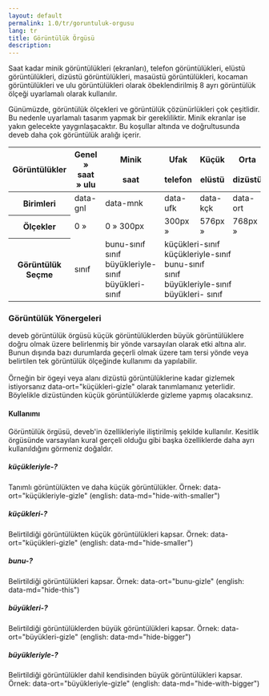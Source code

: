 ```yaml
--- 
layout: default 
permalink: 1.0/tr/goruntuluk-orgusu 
lang: tr 
title: Görüntülük Örgüsü 
description: 
---
```

<p class="girlik">
  Saat kadar minik görüntülükleri (ekranları), telefon görüntülükleri, elüstü görüntülükleri, dizüstü görüntülükleri, masaüstü görüntülükleri, kocaman görüntülükleri ve ulu görüntülükleri olarak öbeklendirilmiş 8 ayrı görüntülük ölçeği uyarlamalı olarak
  kullanılır.
</p>
<p>
  Günümüzde, görüntülük ölçekleri ve görüntülük çözünürlükleri çok çeşitlidir. Bu nedenle uyarlamalı tasarım yapmak bir gerekliliktir. Minik ekranlar ise yakın gelecekte yaygınlaşacaktır. Bu koşullar altında ve doğrultusunda <span class="simget">deveb</span>  daha çok görüntülük aralığı içerir.
</p>
<p></p>
<table class="tablo">
  <thead>
    <tr>
      <th>Görüntülükler</th>
      <th>
        Genel <br>
        <i class="fa fa-minus-square-o" aria-hidden="true"></i> »
        <i class="fa fa-window-maximize" aria-hidden="true"></i>
        <br><span data-metin="olumlu ince">saat » ulu</span>
      </th>
      <th>
        Minik <br>
        <i class="fa fa-minus-square-o" aria-hidden="true"></i>
        <br><span data-metin="olumlu ince">saat</span>
      </th>
      <th>
        Ufak <br>
        <i class="fa fa-mobile" aria-hidden="true"></i>
        <br><span data-metin="olumlu ince">telefon</span>
      </th>
      <th>
        Küçük <br>
        <i class="fa fa-tablet" aria-hidden="true"></i>
        <br><span data-metin="olumlu ince">elüstü</span>
      </th>
      <th>
        Orta <br>
        <i class="fa fa-laptop" aria-hidden="true"></i>
        <br><span data-metin="olumlu ince">dizüstü</span>
      </th>
      <th>
        Büyük <br>
        <i class="fa fa-desktop" aria-hidden="true"></i>
        <br><span data-metin="olumlu ince">masaüstü</span>
      </th>
      <th>
        Kocaman <br>
        <i class="fa fa-television" aria-hidden="true"></i>
        <br><span data-metin="olumlu ince">televizyon</span>
      </th>
      <th>
        Ulu <br>
        <i class="fa fa-window-maximize" aria-hidden="true"></i>
        <br><span data-metin="olumlu ince">ulu görüntülük</span>
      </th>
    </tr>
  </thead>
  <tbody>
    <tr>
      <th>Birimleri</th>
      <td>data-gnl</td>
      <td>data-mnk</td>
      <td>data-ufk</td>
      <td>data-kçk</td>
      <td>data-ort</td>
      <td>data-byk</td>
      <td>data-kcm</td>
      <td>data-ulu</td>
    </tr>
    <tr>
      <th>Ölçekler</th>
      <td>0 »</td>
      <td>0 » 300px</td>
      <td>300px »</td>
      <td>576px »</td>
      <td>768px »</td>
      <td>992px »</td>
      <td>1200px »</td>
      <td>1900px »</td>
    </tr>
    <tr>
      <th>Görüntülük Seçme</th>
      <td><span data-metin="ana gri">sınıf</span></td>
      <td>bunu-<span data-metin="ana gri">sınıf</span><br><span data-metin="ana gri">sınıf</span><br>büyükleriyle-<span data-metin="ana gri">sınıf</span><br>büyükleri-<span data-metin="ana gri">sınıf</span></td>
      <td colspan="5">küçükleri-<span data-metin="ana gri">sınıf</span><br>küçükleriyle-<span data-metin="ana gri">sınıf</span><br>bunu-<span data-metin="ana gri">sınıf</span><br><span data-metin="ana gri">sınıf</span><br>büyükleriyle-<span data-metin="ana gri">sınıf</span><br>büyükleri-
        <span
          data-metin="ana gri">sınıf</span>
      </td>
      <td>küçükleri-<span data-metin="ana gri">sınıf</span><br>küçükleriyle-<span data-metin="ana gri">sınıf</span><br>bunu-<span data-metin="ana gri">sınıf</span><br><span data-metin="ana gri">sınıf</span></td>
    </tr>
  </tbody>
</table>

<h3>Görüntülük Yönergeleri</h3>

<p>
  <span class="simget">deveb</span> görüntülük örgüsü küçük görüntülüklerden büyük görüntülüklere doğru olmak üzere belirlenmiş bir yönde varsayılan olarak etki altına alır. Bunun dışında bazı durumlarda geçerli olmak üzere tam tersi yönde veya belirtilen
  tek görüntülük ölçeğinde kullanımı da yapılabilir.
  <br><br> Örneğin bir ögeyi veya alanı dizüstü görüntülüklerine kadar gizlemek istiyorsanız
  <span data-metin="ana">data-ort="küçükleri-gizle"</span> olarak tanımlamanız yeterlidir. Böylelikle dizüstünden küçük görüntülüklerde gizleme yapmış olacaksınız.
</p>

<h4>Kullanımı</h4>
<p>
  Görüntülük örgüsü, <span class="simget">deveb</span>'in özellikleriyle iliştirilmiş şekilde kullanılır. Kesitlik örgüsünde varsayılan kural gerçeli olduğu gibi başka özelliklerde daha ayrı kullanıldığını görmeniz doğaldır.
</p>
<h5>küçükleriyle-?</h5>
<p>
  Tanımlı görüntülükten ve daha küçük görüntülükler. Örnek: data-ort="küçükleriyle-gizle" (english: data-md="hide-with-smaller")
</p>
<h5>küçükleri-?</h5>
<p>
  Belirtildiği görüntülükten küçük görüntülükleri kapsar. Örnek: data-ort="küçükleri-gizle" (english: data-md="hide-smaller")
</p>
<h5>bunu-?</h5>
<p>
  Belirtildiği görüntülükleri kapsar. Örnek: data-ort="bunu-gizle" (english: data-md="hide-this")
</p>
<h5>büyükleri-?</h5>
<p>
  Belirtildiği görüntülüklerden büyük görüntülükleri kapsar. Örnek: data-ort="büyükleri-gizle" (english: data-md="hide-bigger")
</p>
<h5>büyükleriyle-?</h5>
<p>
  Belirtildiği görüntülükler dahil kendisinden büyük görüntülükleri kapsar. Örnek: data-ort="büyükleriyle-gizle" (english: data-md="hide-with-bigger")
</p>
